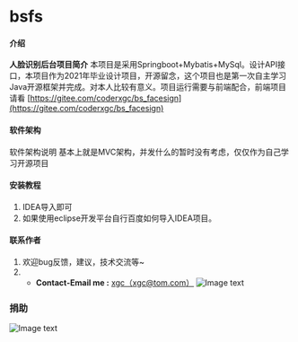 # bsfs

#### 介绍
**人脸识别后台项目简介**
本项目是采用Springboot+Mybatis+MySql。设计API接口，本项目作为2021年毕业设计项目，开源留念，这个项目也是第一次自主学习Java开源框架并完成。对本人比较有意义。项目运行需要与前端配合，前端项目请看 [https://gitee.com/coderxgc/bs_facesign](https://gitee.com/coderxgc/bs_facesign)

#### 软件架构
软件架构说明
基本上就是MVC架构，并发什么的暂时没有考虑，仅仅作为自己学习开源项目
#### 安装教程

1.  IDEA导入即可
2.  如果使用eclipse开发平台自行百度如何导入IDEA项目。


#### 联系作者
1.  欢迎bug反馈，建议，技术交流等~
2.  -  **Contact-Email me :** [xgc（xgc@tom.com）](mailto:xgc@tom.com)
![Image text](https://i.loli.net/2021/11/29/Rm1SX7JWPBEDsat.png)
### 捐助  
![Image text](https://www.ylesb.com/wp-content/uploads/2022/04/1651062390-642.png)

